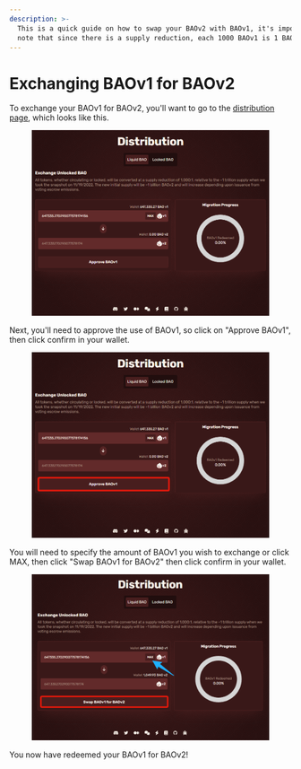 ```yaml
---
description: >-
  This is a quick guide on how to swap your BAOv2 with BAOv1, it's important to
  note that since there is a supply reduction, each 1000 BAOv1 is 1 BAOv2.
---
```


# Exchanging BAOv1 for BAOv2

To exchange your BAOv1 for BAOv2, you'll want to go to the [distribution page](https://app.bao.finance/distribution/), which looks like this.&#x20;

<figure><img src="../.gitbook/assets/7c98dfa6b251103dab245fecf17202b5.jpg" alt=""><figcaption></figcaption></figure>

Next, you'll need to approve the use of BAOv1, so click on "Approve BAOv1", then click confirm in your wallet.

<figure><img src="../.gitbook/assets/7516dc67395cb55b695a0bf850a59b36.jpg" alt=""><figcaption></figcaption></figure>

You will need to specify the amount of BAOv1 you wish to exchange or click MAX, then click "Swap BAOv1 for BAOv2" then click confirm in your wallet.

<figure><img src="../.gitbook/assets/9f564e832695fedd0a23bcf2dbe4fec7.png" alt=""><figcaption></figcaption></figure>

&#x20;                                       You now have redeemed your BAOv1 for BAOv2!
